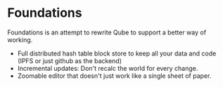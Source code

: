 # Foundations

Foundations is an attempt to rewrite Qube to support a better way of working.

* Full distributed hash table block store to keep all your data and code (IPFS or just github as the backend)
* Incremental updates: Don't recalc the world for every change.
* Zoomable editor that doesn't just work like a single sheet of paper.